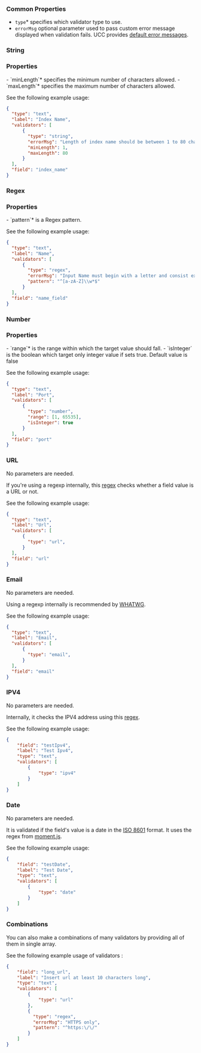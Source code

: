 ### Common Properties

- `type`<span class="required-asterisk">\*</span> specifies which validator type to use.
- `errorMsg` optional parameter used to pass custom error message displayed when validation fails. UCC provides [default error messages](https://github.com/splunk/addonfactory-ucc-generator/blob/develop/ui/src/constants/messageDict.ts).

### String

<h3> Properties </h3>
- `minLength`<span class="required-asterisk">*</span> specifies the minimum number of characters allowed.
- `maxLength`<span class="required-asterisk">*</span> specifies the maximum number of characters allowed.

See the following example usage:

```json
{
  "type": "text",
  "label": "Index Name",
  "validators": [
      {
        "type": "string",
        "errorMsg": "Length of index name should be between 1 to 80 characters.",
        "minLength": 1,
        "maxLength": 80
      }
  ],
  "field": "index_name"
}
```

### Regex

<h3> Properties </h3>
- `pattern`<span class="required-asterisk">*</span> is a Regex pattern.

See the following example usage:

```json
{
  "type": "text",
  "label": "Name",
  "validators": [
      {
        "type": "regex",
        "errorMsg": "Input Name must begin with a letter and consist exclusively of alphanumeric characters and underscores.",
        "pattern": "^[a-zA-Z]\\w*$"
      }
  ],
  "field": "name_field"
}
```

### Number

<h3> Properties </h3>
- `range`<span class="required-asterisk">*</span> is the range within which the target value should fall.
- `isInteger` is the boolean which target only integer value if sets true. Default value is false

See the following example usage:

```json
{
  "type": "text",
  "label": "Port",
  "validators": [
      {
        "type": "number",
        "range": [1, 65535],
        "isInteger": true
      }
  ],
  "field": "port"
}
```

### URL

No parameters are needed.

If you're using a regexp internally, this [regex](https://github.com/splunk/addonfactory-ucc-generator/blob/main/ui/src/constants/preDefinedRegex.ts) checks whether a field value is a URL or not.

See the following example usage:

```json
{
  "type": "text",
  "label": "Url",
  "validators": [
      {
        "type": "url",
      }
  ],
  "field": "url"
}
```

### Email

No parameters are needed.

Using a regexp internally is recommended by [WHATWG](<https://html.spec.whatwg.org/multipage/input.html#email-state-(type=email)>).

See the following example usage:

```json
{
  "type": "text",
  "label": "Email",
  "validators": [
      {
        "type": "email",
      }
  ],
  "field": "email"
}
```

### IPV4

No parameters are needed.

Internally, it checks the IPV4 address using this [regex](https://github.com/splunk/addonfactory-ucc-generator/blob/main/ui/src/constants/preDefinedRegex.ts).

See the following example usage:

```json
{
    "field": "testIpv4",
    "label": "Test Ipv4",
    "type": "text",
    "validators": [
        {
            "type": "ipv4"
        }
    ]
}
```

### Date

No parameters are needed.

It is validated if the field's value is a date in the [ISO 8601](https://www.w3.org/TR/1998/NOTE-datetime-19980827) format.
It uses the regex from [moment.js](https://github.com/moment/moment/blob/2.17.1/moment.js#L1980).

See the following example usage:

```json
{
    "field": "testDate",
    "label": "Test Date",
    "type": "text",
    "validators": [
        {
            "type": "date"
        }
    ]
}
```

### Combinations

You can also make a combinations of many validators by providing all of them in single array.

See the following example usage of validators :

```json
{
    "field": "long_url",
    "label": "Insert url at least 10 characters long",
    "type": "text",
    "validators": [
        {
            "type": "url"
        },
        {
          "type": "regex",
          "errorMsg": "HTTPS only",
          "pattern": "^https:\/\/"
        }
    ]
}
```
